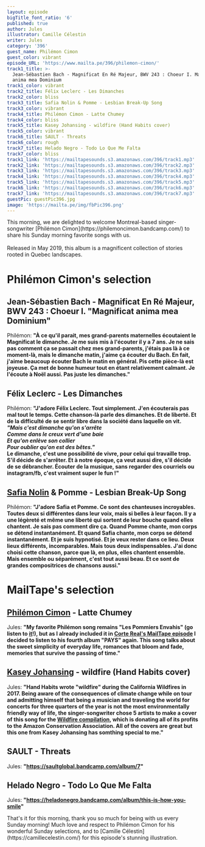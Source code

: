 ```yaml
---
layout: episode
bigTitle_font_ratio: '6'
published: true
author: Jules
illustrator: Camille Célestin
writer: Jules
category: '396'
guest_name: Philémon Cimon
guest_color: vibrant
episode_URL: 'https://www.mailta.pe/396/philemon-cimon/'
track1_title: >-
  Jean-Sébastien Bach - Magnificat En Ré Majeur, BWV 243 : Choeur I. Magnificat
  anima mea Dominium
track1_color: vibrant
track2_title: Félix Leclerc - Les Dimanches
track2_color: bliss
track3_title: Safia Nolin & Pomme - Lesbian Break-Up Song
track3_color: vibrant
track4_title: Philémon Cimon - Latte Chumey
track4_color: bliss
track5_title: Kasey Johansing - wildfire (Hand Habits cover)
track5_color: vibrant
track6_title: SAULT - Threats
track6_color: rough
track7_title: Helado Negro - Todo Lo Que Me Falta
track7_color: bliss
track1_link: 'https://mailtapesounds.s3.amazonaws.com/396/track1.mp3'
track2_link: 'https://mailtapesounds.s3.amazonaws.com/396/track2.mp3'
track3_link: 'https://mailtapesounds.s3.amazonaws.com/396/track3.mp3'
track4_link: 'https://mailtapesounds.s3.amazonaws.com/396/track4.mp3'
track5_link: 'https://mailtapesounds.s3.amazonaws.com/396/track5.mp3'
track6_link: 'https://mailtapesounds.s3.amazonaws.com/396/track6.mp3'
track7_link: 'https://mailtapesounds.s3.amazonaws.com/396/track7.mp3'
guestPic: guestPic396.jpg
image: 'https://mailta.pe/img/fbPic396.png'
---
```

<p id="introduction"> This morning, we are delighted to welcome Montreal-based singer-songwriter [Philémon Cimon](https://philemoncimon.bandcamp.com/) to share his Sunday morning favorite songs with us.
<br><br>
Released in May 2019, this album is a magnificent collection of stories rooted in Quebec landscapes.
</p>


# Philémon Cimon's selection

## Jean-Sébastien Bach - Magnificat En Ré Majeur, BWV 243 : Choeur I. "Magnificat anima mea Dominium"
Philémon: **"**À ce qu'il parait, mes grand-parents maternelles écoutaient le Magnificat le dimanche. Je me suis mis à l'écouter il y a 7 ans. Je ne sais pas comment ça se passait chez mes grand-parents, j'étais pas là à ce moment-là, mais le dimanche matin, j'aime ça écouter du Bach. En fait, j'aime beaucoup écouter Bach le matin en général. Pis cette pièce-là est joyeuse. Ça met de bonne humeur tout en étant relativement calmant. Je l'écoute à Noël aussi. Pas juste les dimanches.**"**

## Félix Leclerc - Les Dimanches
Philémon: **"**J'adore Félix Leclerc. Tout simplement. J'en écouterais pas mal tout le temps. Cette chanson-là parle des dimanches. Et de liberté. Et de la difficulté de se sentir libre dans la société dans laquelle on vit.<br>
<i>"Mais c'est dimanche qu'on s'arrête<br>
Comme dans le creux vert d'une baie<br>
Et qu'on enlève son collier<br>
Pour oublier qu'on est des bêtes."</i><br>
Le dimanche, c'est une possibilité de vivre, pour celui qui travaille trop. S'il décide de s'arrêter. Et à notre époque, ça veut aussi dire, s'il décide de se débrancher. Écouter de la musique, sans regarder des courriels ou instagram/fb, c'est vraiment super le fun !**"**

## [Safia Nolin](https://safianolin.bandcamp.com/) & Pomme - Lesbian Break-Up Song
Philémon: **"**J'adore Safia et Pomme. Ce sont des chanteuses incroyables. Toutes deux si différentes dans leur voix, mais si belles à leur façon. Il y a une légèreté et même une liberté qui sortent de leur bouche quand elles chantent. Je sais pas comment dire ça. Quand Pomme chante, mon corps se détend instantanément. Et quand Safia chante, mon corps se détend instantanément. Et je suis hypnotisé. Et je veux rester dans ce lieu. Deux lieux différents, incomparables. Mais tous deux indispensables. J'ai donc choisi cette chanson, parce que là, en plus, elles chantent ensemble. Mais ensemble ou séparément, c'est tout aussi beau. Et ce sont de grandes compositrices de chansons aussi.**"**


# MailTape's selection

## [Philémon Cimon](https://philemoncimon.bandcamp.com/) - Latte Chumey
Jules: **"**My favorite Philémon song remains "Les Pommiers Envahis" (go listen to [it](https://philemoncimon.bandcamp.com/track/les-pommiers-envahis)!), but as I already included it in [Corte Real's MailTape episode](https://www.mailta.pe/380/corte-real/) I decided to listen to his fourth album "PAYS" again. This song talks about the sweet simplicity of everyday life, romances that bloom and fade, memories that survive the passing of time.**"**

## [Kasey Johansing](https://kaceyjohansing.bandcamp.com/) - wildfire (Hand Habits cover)
Jules: **"**Hand Habits wrote "wildfire" during the California Wildfires in 2017. Being aware of the consequences of climate change while on tour and admitting himself that being a musician and traveling the world for concerts for three quarters of the year is not the most environmentally friendly way of life, the singer-songwriter chose 5 artists to make a cover of this song for the [Wildfire compilation](https://handhabits.bandcamp.com/album/wildfire-covers), which is donating all of its profits to the Amazon Conservation Association. All of the covers are great but this one from Kasey Johansing has somthing special to me.**"**

## SAULT - Threats
Jules: **"**https://saultglobal.bandcamp.com/album/7**"**

## Helado Negro - Todo Lo Que Me Falta
Jules: **"**https://heladonegro.bandcamp.com/album/this-is-how-you-smile**"**


<p id="outroduction">That's it for this morning, thank you so much for being with us every Sunday morning! Much love and respect to Philémon Cimon for his wonderful Sunday selections, and to [Camille Célestin](https://camillecelestin.com/) for this episode's stunning illustration.</p>
